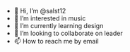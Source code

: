 - 👋 Hi, I’m @salst12
- 👀 I’m interested in music
- 🌱 I’m currently learning design
- 💞️ I’m looking to collaborate on leader
- 📫 How to reach me by email

<!---
salst12/salst12 is a ✨ special ✨ repository because its `README.md` (this file) appears on your GitHub profile.
You can click the Preview link to take a look at your changes.
--->
